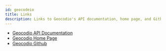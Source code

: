 ```yaml
---
id: geocodeio
title: Links
description: Links to Geocodio's API documentation, home page, and Github repository.
---
```


- [Geocodio API Documentation](https://www.geocod.io/docs)
- [Geocodio Home Page](https://www.geocod.io/)
- [Geocodio Github](https://github.com/Geocodio)
